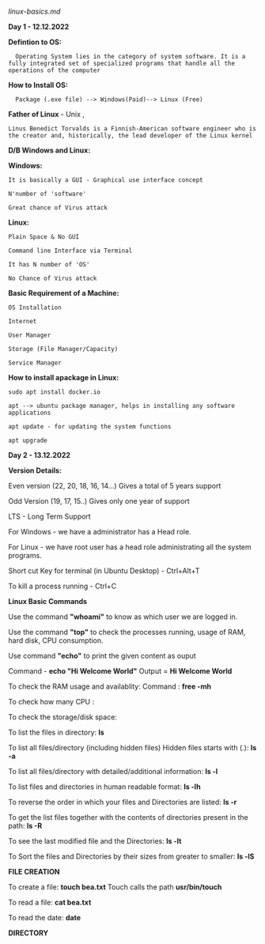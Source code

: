 _linux-basics.md_

**Day 1 - 12.12.2022**


**Defintion to OS:**

      Operating System lies in the category of system software. It is a fully integrated set of specialized programs that handle all the operations of the computer
      
**How to Install OS:**

      Package (.exe file) --> Windows(Paid)--> Linux (Free)
      
**Father of Linux** - Unix ,

    Linus Benedict Torvalds is a Finnish-American software engineer who is the creator and, historically, the lead developer of the Linux kernel

**D/B Windows and Linux:**

**Windows:** 

    It is basically a GUI - Graphical use interface concept
    
    N'number of 'software'
    
    Great chance of Virus attack
    
**Linux:**

    Plain Space & No GUI
    
    Command line Interface via Terminal
    
    It has N number of 'OS'
    
    No Chance of Virus attack
    
**Basic Requirement of a Machine:**

    OS Installation
    
    Internet
    
    User Manager
    
    Storage (File Manager/Capacity)
    
    Service Manager
    
 **How to install apackage in Linux:**
 
    sudo apt install docker.io
    
    apt --> ubuntu package manager, helps in installing any software applications
    
    apt update - for updating the system functions
    
    apt upgrade

 **Day 2 - 13.12.2022** 
 
   
 **Version Details:**
   
   Even version (22, 20, 18, 16, 14...) Gives a total of 5 years support
   
   Odd Version (19, 17, 15..) Gives only one year of support
   
   LTS - Long Term Support
   
   For Windows - we have a administrator has a Head role.
   
   For Linux - we have root user has a head role administrating all the system programs.
   
   Short cut Key for terminal (in Ubuntu Desktop) - Ctrl+Alt+T 
   
   To kill a process running - Ctrl+C
   
   
 **Linux Basic Commands**
 
 Use the command **"whoami"** to know as which user we are logged in.
 
 Use the command **"top"** to check the processes running, usage of RAM, hard disk, CPU consumption.
 
 Use command **"echo"** to print the given content as ouput 
 
 Command - **echo "Hi Welcome World"**  Output = **Hi Welcome World**
 
 To check the RAM usage and availablity: Command : **free -mh**
 
 To check how many CPU :
 
 To check the storage/disk space:
 
 To list the files in directory: **ls**
 
 To list all files/directory (including hidden files) Hidden files starts with (.): **ls -a**
  
 To list all files/directory with detailed/additional information: **ls -l**
 
 To list files and directories in human readable format: **ls -lh**
 
 To reverse the order in which your files and Directories are listed: **ls -r**
 
 To get the list files together with the contents of directories present in the path: **ls -R**
 
 To see the last modified file and the Directories: **ls -lt**
 
 To Sort the files and Directories by their sizes from greater to smaller: **ls -lS**
 
 
 **FILE CREATION**
 
 To create a file: **touch bea.txt**  Touch calls the path **usr/bin/touch**
 
 To read a file: **cat bea.txt**
 
 To read the date: **date**
 
 
 **DIRECTORY**
 
 
 
 
 

 
 
 
 
 
 
 
 
 
 
 
 
 
 
 
    
